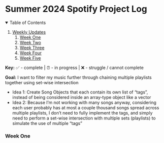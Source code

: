<!-- 
✅ - complete
⏰ - in progress
❌ - struggle / cannot complete
-->

# Summer 2024 Spotify Project Log

<!-- TABLE OF CONTENTS -->
<details open="open">
  <summary>Table of Contents</summary>
  <ol>
    <li>
      <a href="#weekly-updates">Weekly Updates</a>
      <ol>
        <li><a href="#week-one">Week One</a></li>
        <li><a href="#week-two">Week Two</a></li>
        <li><a href="#week-three">Week Three</a></li>
        <li><a href="#week-four">Week Four</a></li>
        <li><a href="#week-five">Week Five</a></li>
      </ol>
    </li>
  </ol>
</details>

**Key:**
✅ - complete | ⏰ - in progress | ❌ - struggle / cannot complete

**Goal:**
I want to filter my music further through chaining multiple playlists together using set-wise intersection
* Idea 1: Create Song Objects that each contain its own list of “tags”, instead of being considered inside an array-type object like a vector
* Idea 2: Because I’m not working with many songs anyway, considering each user probably has at most a couple thousand songs spread across multiple playlists, I don’t need to fully implement the tags, and simply need to perform a set-wise intersection with multiple sets (playlists) to simulate the use of multiple “tags”

<!-- Weekly Updates -->
### Week One
